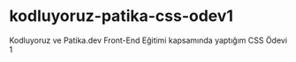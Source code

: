 # kodluyoruz-patika-css-odev1
Kodluyoruz ve Patika.dev Front-End Eğitimi kapsamında yaptığım CSS Ödevi 1
